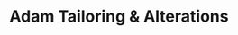 ---
title: "Adam Tailoring & Alterations"
url: /seattle/adam-tailoring-and-alterations/
shop: tailor
---